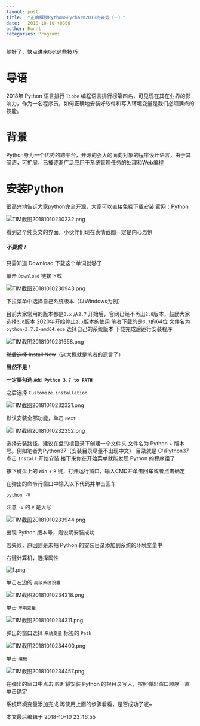 ```yaml
---
layout: post
title:  "正确解锁Python&Pycharm2018的姿势（一）"
date:   2018-10-10 +0800
author: Runnt
categories: Programs
---
```

躺好了，快点进来Get这些技巧

# 导语

2018年 Python 语言排行 `Tiobe` 编程语言排行榜第四名，可见现在其在业界的影响力，作为一名程序员，如何正确地安装好软件和写入环境变量是我们必须满点的技能。

# 背景
Python身为一个优秀的跨平台，开源的强大的面向对象的程序设计语言，由于其简洁，可扩展，已被逐渐广泛应用于系统管理任务的处理和Web编程

# 安装Python

很高兴地告诉大家python完全开源，大家可以直接免费下载安装
官网：[Python](https://www.python.org)

![TIM截图20181010230232.png](https://i.loli.net/2018/10/10/5bbe14a595152.png 'Python 官网')

看到这个纯英文的界面，小伙伴们现在表情截图一定是内心恐惧

##### 不要慌！

只需知道 Download 下载这个单词就够了

单击 `Download` 链接下载

![TIM截图20181010230943.png](https://i.loli.net/2018/10/10/5bbe164353516.png)

下拉菜单中选择自己系统版本（以Windows为例）

目前大家常用的版本都是`3.x`
从`2.7` 开始后，官网已经不再出`2.8`版本，鼓励大家选择`3.0`版本
2020年开始停止`2.x`版本的使用
笔者下载的是`3.7`的64位
文件名为 `python-3.7.0-amd64.exe` 
选择自己的系统版本
下载完成后运行安装程序

![TIM截图20181010231658.png](https://i.loli.net/2018/10/10/5bbe1802b979f.png)

~~然后选择 Install Now~~（这大概就是笔者的遗言了）

**当然不是！**

**一定要勾选 `Add Python 3.7 to PATH`**

之后选择 `Customize installation`

![TIM截图20181010232321.png](https://i.loli.net/2018/10/10/5bbe19aac787b.png)

默认安装全部功能，单击 `Next`

![TIM截图20181010232352.png](https://i.loli.net/2018/10/10/5bbe19aae7561.png)

选择安装路径，建议在盘的根目录下创建一个文件夹
文件名为 Python + 版本号。例如笔者为Python37（安装目录尽量不出现中文）
目录就是 C:\Python37
点击 `Install` 开始安装
接下来你在开始菜单就能发现 Python 的程序组了

按下键盘上的 `Win` + `R` 键，打开运行窗口，输入CMD并单击回车或者点击确定

在弹出的命令行窗口中输入以下代码并单击回车

```
python -V
```

注意 `-V` 的 `V` 是大写

![TIM截图20181010233944.png](https://i.loli.net/2018/10/10/5bbe1d46d586a.png)

出现 Python 版本号，则说明安装成功

若失败，原因则是未把 Python 的安装目录添加到系统的环境变量中

右键计算机，选择属性

![1.png](https://i.loli.net/2018/10/10/5bbe1dbc84611.png)

单击左边的 `高级系统设置`

![TIM截图20181010234218.png](https://i.loli.net/2018/10/10/5bbe1de0c2247.png)

单击 `环境变量 `

![TIM截图20181010234311.png](https://i.loli.net/2018/10/10/5bbe1e1753e4a.png)

弹出的窗口选择 `系统变量` 标签的 `Path`

![TIM截图20181010234400.png](https://i.loli.net/2018/10/10/5bbe1e45ee7d4.png)

单击 `编辑`

![TIM截图20181010234457.png](https://i.loli.net/2018/10/10/5bbe1e816293b.png)

在弹出的窗口中点击 `新建`
将安装 Python 的根目录写入，按照弹出窗口顺序一直单击确定

系统环境变量添加完成
再使用上面的步骤看看，是否成功了呢~

本文最后编辑于 2018-10-10 23:46:55